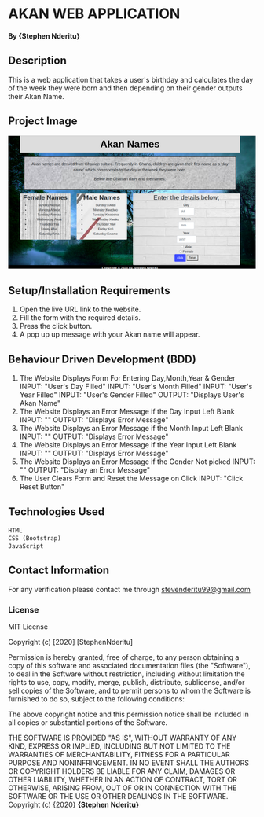 # AKAN WEB APPLICATION
#### By **{Stephen Nderitu}**
## Description
This is a web application that takes a user's birthday and calculates the day of the week they were born and then depending on their gender outputs their Akan Name.
## Project Image
![Steve99-coder](./images/cover.jpg)
## Setup/Installation Requirements
1. Open the live URL link to the website.
2. Fill the form with the required details.
3. Press the click button.
4. A pop up up message with your Akan name will appear.
## Behaviour Driven Development (BDD)
1. The Website Displays Form For Entering Day,Month,Year & Gender
    INPUT: "User's Day Filled"
    INPUT: "User's Month Filled"
    INPUT: "User's Year Filled"
    INPUT: "User's Gender Filled"
    OUTPUT: "Displays User's Akan Name"
2. The Website Displays an Error Message if the Day Input Left Blank
    INPUT: ""
    OUTPUT: "Displays Error Message"
3. The Website Displays an Error Message if the Month Input Left Blank
    INPUT: ""
    OUTPUT: "Displays Error Message"   
4. The Website Displays an Error Message if the Year Input Left Blank
    INPUT: ""
    OUTPUT: "Displays Error Message"
5. The Website Displays an Error Message if the Gender Not picked
    INPUT: ""
    OUTPUT: "Display an Error Message"
6. The User Clears Form and Reset the Message on Click
    INPUT: "Click Reset Button"
## Technologies Used
    HTML  
    CSS (Bootstrap)
    JavaScript 
## Contact Information
For any verification please contact me through stevenderitu99@gmail.com
### License
MIT License

Copyright (c) [2020] [StephenNderitu]

Permission is hereby granted, free of charge, to any person obtaining a copy
of this software and associated documentation files (the "Software"), to deal
in the Software without restriction, including without limitation the rights
to use, copy, modify, merge, publish, distribute, sublicense, and/or sell
copies of the Software, and to permit persons to whom the Software is
furnished to do so, subject to the following conditions:

The above copyright notice and this permission notice shall be included in all
copies or substantial portions of the Software.

THE SOFTWARE IS PROVIDED "AS IS", WITHOUT WARRANTY OF ANY KIND, EXPRESS OR
IMPLIED, INCLUDING BUT NOT LIMITED TO THE WARRANTIES OF MERCHANTABILITY,
FITNESS FOR A PARTICULAR PURPOSE AND NONINFRINGEMENT. IN NO EVENT SHALL THE
AUTHORS OR COPYRIGHT HOLDERS BE LIABLE FOR ANY CLAIM, DAMAGES OR OTHER
LIABILITY, WHETHER IN AN ACTION OF CONTRACT, TORT OR OTHERWISE, ARISING FROM,
OUT OF OR IN CONNECTION WITH THE SOFTWARE OR THE USE OR OTHER DEALINGS IN THE
SOFTWARE.
Copyright (c) {2020} **{Stephen Nderitu}**
  